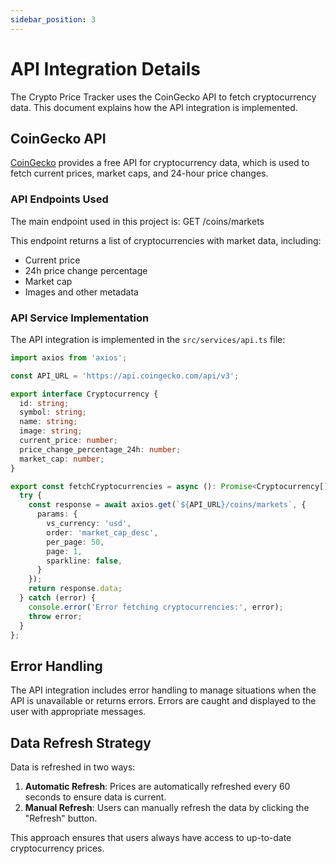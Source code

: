 ```yaml
---
sidebar_position: 3
---
```


# API Integration Details

The Crypto Price Tracker uses the CoinGecko API to fetch cryptocurrency data. This document explains how the API integration is implemented.

## CoinGecko API

[CoinGecko](https://www.coingecko.com/en/api/documentation) provides a free API for cryptocurrency data, which is used to fetch current prices, market caps, and 24-hour price changes.

### API Endpoints Used

The main endpoint used in this project is: GET /coins/markets

This endpoint returns a list of cryptocurrencies with market data, including:
- Current price
- 24h price change percentage
- Market cap
- Images and other metadata

### API Service Implementation

The API integration is implemented in the `src/services/api.ts` file:

```typescript
import axios from 'axios';

const API_URL = 'https://api.coingecko.com/api/v3';

export interface Cryptocurrency {
  id: string;
  symbol: string;
  name: string;
  image: string;
  current_price: number;
  price_change_percentage_24h: number;
  market_cap: number;
}

export const fetchCryptocurrencies = async (): Promise<Cryptocurrency[]> => {
  try {
    const response = await axios.get(`${API_URL}/coins/markets`, {
      params: {
        vs_currency: 'usd',
        order: 'market_cap_desc',
        per_page: 50,
        page: 1,
        sparkline: false,
      }
    });
    return response.data;
  } catch (error) {
    console.error('Error fetching cryptocurrencies:', error);
    throw error;
  }
};
```

## Error Handling

The API integration includes error handling to manage situations when the API is unavailable or returns errors. Errors are caught and displayed to the user with appropriate messages.

## Data Refresh Strategy

Data is refreshed in two ways:

1. **Automatic Refresh**: Prices are automatically refreshed every 60 seconds to ensure data is current.
2. **Manual Refresh**: Users can manually refresh the data by clicking the "Refresh" button.

This approach ensures that users always have access to up-to-date cryptocurrency prices.